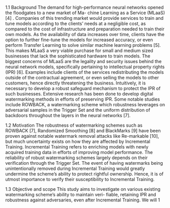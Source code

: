 1.1 Background
The demand for high-performance neural networks opened the floodgates to a new market of Ma-
chine Learning as a Service (MLaaS) [4] . Companies of this trending market would provide services
to train and tune models according to the clients’ needs at a negligible cost, as compared to the
cost of infrastructure and preparation needed to train their own models. As the availability of data
increases over time, clients have the option to further fine-tune the models for increased accuracy, or
even perform Transfer Learning to solve similar machine learning problems [5]. This makes MLaaS
a very viable purchase for small and medium sized businesses that lack the sophisticated hardware
to train models. The biggest concerns of MLaaS are the legality and security issues behind the
neural network models, specifically pertaining to intellectual property rights (IPR) [6]. Examples
include clients of the services redistributing the models outside of the contractual agreement, or
even selling the models to other customers, hence directly threatening the business. Intuitively,
it is necessary to develop a robust safeguard mechanism to protect the IPR of such businesses.
Extensive research has been done to develop digital watermarking methods in efforts of preserving
IPR. Some notable studies include ROWBACK, a watermarking scheme which robustness leverages
on adversarial samples in the Trigger Set and the uniform distribution of backdoors throughout the
layers in the neural networks [7].

1.2 Motivation
The robustness of watermarking schemes such as ROWBACK [7], Randomized Smoothing [8] and
BlackMarks [9] have been proven against notable watermark removal attacks like Re-markable
[10], but much uncertainty exists on how they are affected by Incremental Training. Incremental
Training refers to enriching models with newly acquired training data in efforts of improving model
performance. The reliability of robust watermarking schemes largely depends on their verification
through the Trigger Set. The event of having watermarks being unintentionally removed during
Incremental Training would greatly undermine the scheme’s ability to protect rightful ownership.
Hence, it is of utmost importance to verify their susceptibility to Incremental Training.

1.3 Objective and scope
This study aims to investigate on various existing watermarking scheme’s ability to maintain veri-
fiable, retaining IPR and robustness against adversaries, even after Incremental Training. We will
1
